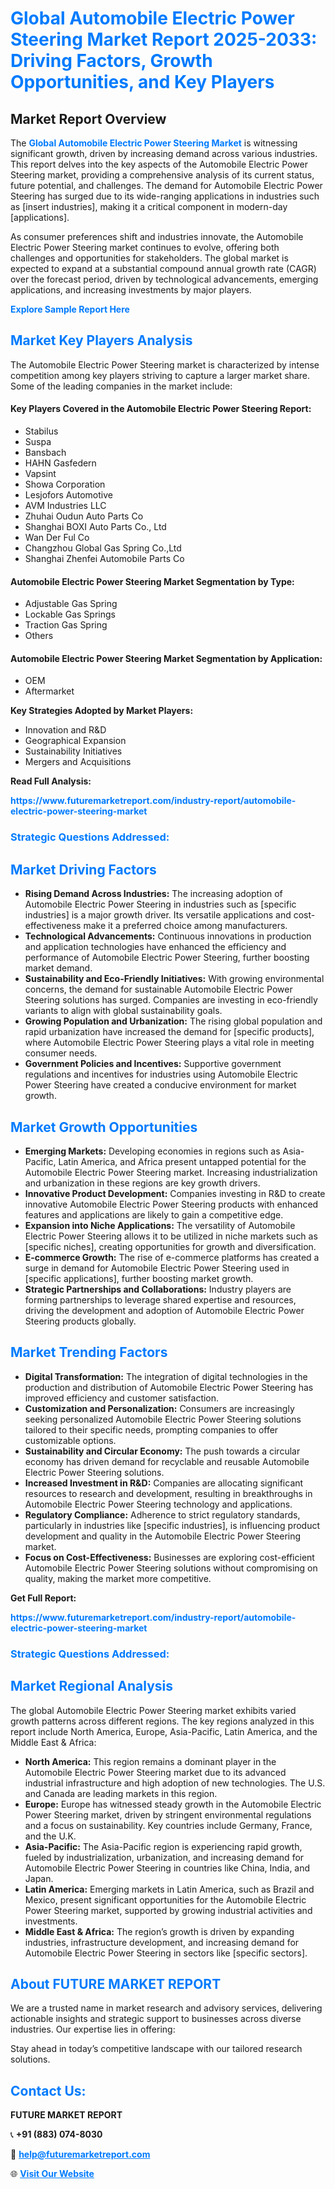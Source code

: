 <h1 style="color: #007BFF;">Global Automobile Electric Power Steering Market Report 2025-2033: Driving Factors, Growth Opportunities, and Key Players</h1>

<section id="overview">
<h2>Market Report Overview</h2>
<p>The <a href="https://www.futuremarketreport.com/industry-report/automobile-electric-power-steering-market" style="color: #007BFF; text-decoration: none;"><strong>Global Automobile Electric Power Steering Market</strong></a> is witnessing significant growth, driven by increasing demand across various industries. This report delves into the key aspects of the Automobile Electric Power Steering market, providing a comprehensive analysis of its current status, future potential, and challenges. The demand for Automobile Electric Power Steering has surged due to its wide-ranging applications in industries such as [insert industries], making it a critical component in modern-day [applications].</p>
<p>As consumer preferences shift and industries innovate, the Automobile Electric Power Steering market continues to evolve, offering both challenges and opportunities for stakeholders. The global market is expected to expand at a substantial compound annual growth rate (CAGR) over the forecast period, driven by technological advancements, emerging applications, and increasing investments by major players.</p>
</section>

<section id="overview">
<p><a href="https://www.futuremarketreport.com/request-sample/reportId=32860" style="color: #007BFF; text-decoration: none;"><strong>Explore Sample Report Here</strong></a></p>
</section>

<section id="key-players">
<h2 style="color: #007BFF;">Market Key Players Analysis</h2>
<p>The Automobile Electric Power Steering market is characterized by intense competition among key players striving to capture a larger market share. Some of the leading companies in the market include:</p>
<h4>Key Players Covered in the Automobile Electric Power Steering Report:</h4>
<ul><li>Stabilus</li><li>Suspa</li><li>Bansbach</li><li>HAHN Gasfedern</li><li>Vapsint</li><li>Showa Corporation</li><li>Lesjofors Automotive</li><li>AVM Industries LLC</li><li>Zhuhai Oudun Auto Parts Co</li><li>Shanghai BOXI Auto Parts Co., Ltd</li><li>Wan Der Ful Co</li><li>Changzhou Global Gas Spring Co.,Ltd</li><li>Shanghai Zhenfei Automobile Parts Co</li></ul>
<h4>Automobile Electric Power Steering Market Segmentation by Type:</h4>
<ul><li>Adjustable Gas Spring</li><li>Lockable Gas Springs</li><li>Traction Gas Spring</li><li>Others</li></ul>

<h4>Automobile Electric Power Steering Market Segmentation by Application:</h4>
<ul><li>OEM</li><li>Aftermarket</li></ul>
<p><strong>Key Strategies Adopted by Market Players:</strong></p>
<ul>
<li>Innovation and R&D</li>
<li>Geographical Expansion</li>
<li>Sustainability Initiatives</li>
<li>Mergers and Acquisitions</li>
</ul>
</section>

<section>
<p><strong>Read Full Analysis: </strong></p><a href="https://www.futuremarketreport.com/industry-report/automobile-electric-power-steering-market" style="color: #007BFF; text-decoration: none;"><strong>https://www.futuremarketreport.com/industry-report/automobile-electric-power-steering-market</strong></a>
<h3 style="color: #007BFF;">Strategic Questions Addressed:</h3>
</section>

<section id="driving-factors">
<h2 style="color: #007BFF;">Market Driving Factors</h2>
<ul>
<li><strong>Rising Demand Across Industries:</strong> The increasing adoption of Automobile Electric Power Steering in industries such as [specific industries] is a major growth driver. Its versatile applications and cost-effectiveness make it a preferred choice among manufacturers.</li>
<li><strong>Technological Advancements:</strong> Continuous innovations in production and application technologies have enhanced the efficiency and performance of Automobile Electric Power Steering, further boosting market demand.</li>
<li><strong>Sustainability and Eco-Friendly Initiatives:</strong> With growing environmental concerns, the demand for sustainable Automobile Electric Power Steering solutions has surged. Companies are investing in eco-friendly variants to align with global sustainability goals.</li>
<li><strong>Growing Population and Urbanization:</strong> The rising global population and rapid urbanization have increased the demand for [specific products], where Automobile Electric Power Steering plays a vital role in meeting consumer needs.</li>
<li><strong>Government Policies and Incentives:</strong> Supportive government regulations and incentives for industries using Automobile Electric Power Steering have created a conducive environment for market growth.</li>
</ul>
</section>

<section id="growth-opportunities">
<h2 style="color: #007BFF;">Market Growth Opportunities</h2>
<ul>
<li><strong>Emerging Markets:</strong> Developing economies in regions such as Asia-Pacific, Latin America, and Africa present untapped potential for the Automobile Electric Power Steering market. Increasing industrialization and urbanization in these regions are key growth drivers.</li>
<li><strong>Innovative Product Development:</strong> Companies investing in R&D to create innovative Automobile Electric Power Steering products with enhanced features and applications are likely to gain a competitive edge.</li>
<li><strong>Expansion into Niche Applications:</strong> The versatility of Automobile Electric Power Steering allows it to be utilized in niche markets such as [specific niches], creating opportunities for growth and diversification.</li>
<li><strong>E-commerce Growth:</strong> The rise of e-commerce platforms has created a surge in demand for Automobile Electric Power Steering used in [specific applications], further boosting market growth.</li>
<li><strong>Strategic Partnerships and Collaborations:</strong> Industry players are forming partnerships to leverage shared expertise and resources, driving the development and adoption of Automobile Electric Power Steering products globally.</li>
</ul>
</section>

<section id="trending-factors">
<h2 style="color: #007BFF;">Market Trending Factors</h2>
<ul>
<li><strong>Digital Transformation:</strong> The integration of digital technologies in the production and distribution of Automobile Electric Power Steering has improved efficiency and customer satisfaction.</li>
<li><strong>Customization and Personalization:</strong> Consumers are increasingly seeking personalized Automobile Electric Power Steering solutions tailored to their specific needs, prompting companies to offer customizable options.</li>
<li><strong>Sustainability and Circular Economy:</strong> The push towards a circular economy has driven demand for recyclable and reusable Automobile Electric Power Steering solutions.</li>
<li><strong>Increased Investment in R&D:</strong> Companies are allocating significant resources to research and development, resulting in breakthroughs in Automobile Electric Power Steering technology and applications.</li>
<li><strong>Regulatory Compliance:</strong> Adherence to strict regulatory standards, particularly in industries like [specific industries], is influencing product development and quality in the Automobile Electric Power Steering market.</li>
<li><strong>Focus on Cost-Effectiveness:</strong> Businesses are exploring cost-efficient Automobile Electric Power Steering solutions without compromising on quality, making the market more competitive.</li>
</ul>
</section>

<section>
<p><strong>Get Full Report: </strong></p><a href="https://www.futuremarketreport.com/industry-report/automobile-electric-power-steering-market" style="color: #007BFF; text-decoration: none;"><strong>https://www.futuremarketreport.com/industry-report/automobile-electric-power-steering-market</strong></a>
<h3 style="color: #007BFF;">Strategic Questions Addressed:</h3>
</section>


<section id="regional-analysis">
<h2 style="color: #007BFF;">Market Regional Analysis</h2>
<p>The global Automobile Electric Power Steering market exhibits varied growth patterns across different regions. The key regions analyzed in this report include North America, Europe, Asia-Pacific, Latin America, and the Middle East & Africa:</p>
<ul>
<li><strong>North America:</strong> This region remains a dominant player in the Automobile Electric Power Steering market due to its advanced industrial infrastructure and high adoption of new technologies. The U.S. and Canada are leading markets in this region.</li>
<li><strong>Europe:</strong> Europe has witnessed steady growth in the Automobile Electric Power Steering market, driven by stringent environmental regulations and a focus on sustainability. Key countries include Germany, France, and the U.K.</li>
<li><strong>Asia-Pacific:</strong> The Asia-Pacific region is experiencing rapid growth, fueled by industrialization, urbanization, and increasing demand for Automobile Electric Power Steering in countries like China, India, and Japan.</li>
<li><strong>Latin America:</strong> Emerging markets in Latin America, such as Brazil and Mexico, present significant opportunities for the Automobile Electric Power Steering market, supported by growing industrial activities and investments.</li>
<li><strong>Middle East & Africa:</strong> The region’s growth is driven by expanding industries, infrastructure development, and increasing demand for Automobile Electric Power Steering in sectors like [specific sectors].</li>
</ul>
</section>

<footer>
<h2 style="color: #007BFF;">About FUTURE MARKET REPORT</h2>
<p>We are a trusted name in market research and advisory services, delivering actionable insights and strategic support to businesses across diverse industries. Our expertise lies in offering:</p>

<p>Stay ahead in today’s competitive landscape with our tailored research solutions.</p>

<h2 style="color: #007BFF;">Contact Us:</h2>
<p><strong>FUTURE MARKET REPORT</strong></p>
<p>📞 <strong>+91 (883) 074-8030</strong></p>
<p>📧 <strong><a href="mailto:help@futuremarketreport.com" style="color: #007BFF;">help@futuremarketreport.com</a></strong></p>
<p>🌐 <strong><a href="https://www.futuremarketreport.com/" style="color: #007BFF;">Visit Our Website</a></strong></p>
</footer>